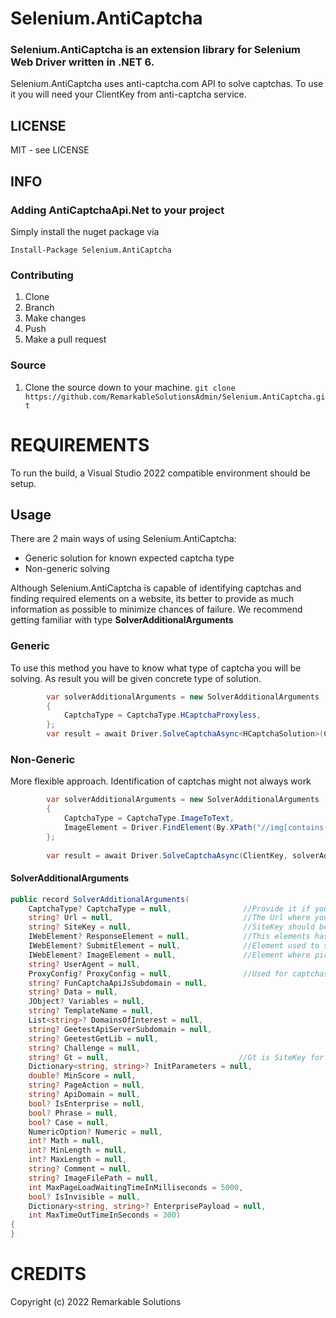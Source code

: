 # Selenium.AntiCaptcha

### Selenium.AntiCaptcha is an extension library for Selenium Web Driver written in .NET 6. 

Selenium.AntiCaptcha uses anti-captcha.com API to solve captchas. To use it you will need your ClientKey from anti-captcha service.

## LICENSE

MIT - see LICENSE

## INFO

### Adding AntiCaptchaApi.Net to your project

Simply install the nuget package via

`Install-Package Selenium.AntiCaptcha`

### Contributing

1. Clone
1. Branch
1. Make changes
1. Push
1. Make a pull request

### Source

1. Clone the source down to your machine.
   `git clone https://github.com/RemarkableSolutionsAdmin/Selenium.AntiCaptcha.git`
   
# REQUIREMENTS

To run the build, a Visual Studio 2022 compatible environment should be setup.

## Usage

There are 2 main ways of using Selenium.AntiCaptcha:
- Generic solution for known expected captcha type
- Non-generic solving

Although Selenium.AntiCaptcha is capable of identifying captchas and finding required elements on a website,  its better to provide as much information as possible to minimize chances of failure. 
We recommend getting familiar with type **SolverAdditionalArguments**

### Generic
To use this method you have to know what type of captcha you will be solving. As result you will be given concrete type of solution.

```csharp
        var solverAdditionalArguments = new SolverAdditionalArguments
        {
            CaptchaType = CaptchaType.HCaptchaProxyless,
        };
        var result = await Driver.SolveCaptchaAsync<HCaptchaSolution>(ClientKey, solverAdditionalArguments);
```
        
     
### Non-Generic
More flexible approach. Identification of captchas might not always work

```csharp
        var solverAdditionalArguments = new SolverAdditionalArguments
        {
            CaptchaType = CaptchaType.ImageToText,
            ImageElement = Driver.FindElement(By.XPath("//img[contains(@class, 'captcha')]"))
        };
        
        var result = await Driver.SolveCaptchaAsync(ClientKey, solverAdditionalArguments);
```

#### SolverAdditionalArguments

```csharp
public record SolverAdditionalArguments(
    CaptchaType? CaptchaType = null,                //Provide it if you know what captcha to expect
    string? Url = null,                             //The Url where you are trying to solve your captcha
    string? SiteKey = null,                         //SiteKey should be unique per website. If you know what it is you can provide it explicitly otherwise it will be scrapped by captcha solver
    IWebElement? ResponseElement = null,            //This elements has to be filled in before submitting form on a website. 
    IWebElement? SubmitElement = null,              //Element used to submit your form
    IWebElement? ImageElement = null,               //Element where picture for ImageToText captcha resides
    string? UserAgent = null,
    ProxyConfig? ProxyConfig = null,                //Used for captchas requiring Proxies
    string? FunCaptchaApiJsSubdomain = null,
    string? Data = null,
    JObject? Variables = null,
    string? TemplateName = null,
    List<string>? DomainsOfInterest = null,
    string? GeetestApiServerSubdomain = null,
    string? GeetestGetLib = null,
    string? Challenge = null,
    string? Gt = null,                             //Gt is SiteKey for GeeTest captchas
    Dictionary<string, string>? InitParameters = null,
    double? MinScore = null,
    string? PageAction = null,
    string? ApiDomain = null,
    bool? IsEnterprise = null,
    bool? Phrase = null,
    bool? Case = null,
    NumericOption? Numeric = null,
    int? Math = null,
    int? MinLength = null,
    int? MaxLength = null,
    string? Comment = null,
    string? ImageFilePath = null,
    int MaxPageLoadWaitingTimeInMilliseconds = 5000,
    bool? IsInvisible = null,
    Dictionary<string, string>? EnterprisePayload = null,
    int MaxTimeOutTimeInSeconds = 300)
{
}
```

# CREDITS

Copyright (c) 2022 Remarkable Solutions
